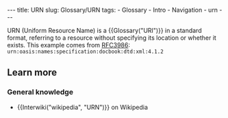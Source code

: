 --- title: URN slug: Glossary/URN tags: - Glossary - Intro - Navigation - urn ---

URN (Uniform Resource Name) is a {{Glossary("URI")}} in a standard format, referring to a resource without specifying its location or whether it exists. This example comes from [RFC3986](https://www.ietf.org/rfc/rfc3986.txt): ` urn:oasis:names:specification:docbook:dtd:xml:4.1.2`

Learn more
----------

### General knowledge

-   {{Interwiki("wikipedia", "URN")}} on Wikipedia
